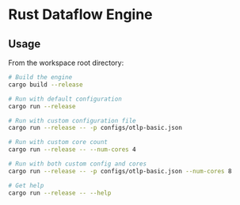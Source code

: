 # Rust Dataflow Engine

## Usage

From the workspace root directory:

```bash
# Build the engine
cargo build --release

# Run with default configuration
cargo run --release

# Run with custom configuration file
cargo run --release -- -p configs/otlp-basic.json

# Run with custom core count
cargo run --release -- --num-cores 4

# Run with both custom config and cores
cargo run --release -- -p configs/otlp-basic.json --num-cores 8

# Get help
cargo run --release -- --help
```
